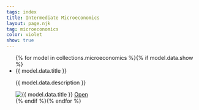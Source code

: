 ```yaml
---
tags: index
title: Intermediate Microeconomics
layout: page.njk
tag: microeconomics
color: violet
show: true
---
```

<ul class="relative [&_li]:bg-[color:var(--c-2)] hover:[&_li]:bg-[color:var(--c-1)] [&_li]:rounded-md [&_li]:flex-auto hover:[&_li]:shadow-lg grid lg:grid-cols-1 grid-cols-1 gap-4 items-center flex p-8 w-full">
{% for model in collections.microeconomics %}{% if model.data.show %}
<li class="w-full accordion-item">
<div class="accordion-header bg-[color:var(--c-2)] hover:bg-[color:var(--c-1)] rounded-md flex flex-col">
<div class="group accordion-title text-[color:var(--c-3)] hover:text-[color:var(--c-2)] font-semibold text-[clamp(0.875rem,2vw,1rem)] p-2 transition duration-200 flex justify-between items-center cursor-pointer">
<span class="model-title group-hover:text-[color:var(--c-2)]">{{ model.data.title }}</span>
<i class="accordion-arrow fas fa-chevron-down text-[color:var(--c-3)] group-hover:text-[color:var(--c-2)]"></i></div>
<div class="accordion-content shadow-md bg-gradient-to-t from-10% backdrop-blur-sm from-violet-300/10 to-slate-100/10 p-2 rounded-md transition-colors transition-all duration-1000 hidden">
<p class="translate-y-0 opacity-100 text-[color:var(--c-2)] h-full relative w-full line-clamp-4 p-1 text-sm">{{ model.data.description }}</p>
<div class="relative group">
<img src="{{ model.data.thumbnail }}" alt="{{ model.data.title }}" class="opacity-100 w-full md:h-24 h-12 object-cover rounded-md transform transition-all duration-500 group-hover:blur  group-hover:scale-[0.9]">
<a href="{{ model.url }}" class="ring-2 ring-[color:var(--c-1)] py-2 px-4 absolute z-10 top-1/2 left-1/2 -translate-x-1/2 -translate-y-1/2 transition duration-400 delay-200 text-[color:var(--c-1)] opacity-0 group-hover:opacity-100 hover:bg-[color:var(--c-1)] hover:text-[color:var(--c-2)]">Open</a>
</div>
</div>
</div>
</li>
{% endif %}{% endfor %}
</ul>
<script>
// JavaScript code for the accordion functionality
document.addEventListener('DOMContentLoaded', (event) => {
    const accordionHeaders = document.querySelectorAll('.accordion-header');
    let openAccordion = null;
    accordionHeaders.forEach((header) => {
        const title = header.querySelector('.accordion-title');
        const modelTitle = header.querySelector('.model-title');
        const arrow = header.querySelector('.accordion-arrow');
        title.addEventListener('click', () => {
            const content = header.querySelector('.accordion-content');
            closeAllAccordions();
            content.classList.toggle('hidden');
            arrow.classList.toggle('fa-chevron-down');
            arrow.classList.toggle('fa-chevron-up');
            if (!content.classList.contains('hidden')) {
                header.classList.add('bg-[color:var(--c-1)]');
                header.classList.remove('bg-[color:var(--c-2)]');
                modelTitle.classList.remove('text-[color:var(--c-3)]');
                modelTitle.classList.add('text-[color:var(--c-2)]');
                arrow.classList.remove('text-[color:var(--c-3)]');
                arrow.classList.add('text-[color:var(--c-2)]');
                openAccordion = header;
            } else {
                header.classList.remove('bg-[color:var(--c-1)]');
                header.classList.add('bg-[color:var(--c-2)]');
                modelTitle.classList.remove('text-[color:var(--c-2)]');
                modelTitle.classList.add('text-[color:var(--c-3)]');
                arrow.classList.remove('text-[color:var(--c-2)]');
                arrow.classList.add('text-[color:var(--c-3)]');
                openAccordion = null;
            }
        });
    });
    function closeAllAccordions() {
        const accordionContents = document.querySelectorAll('.accordion-content');
        const accordionArrows = document.querySelectorAll('.accordion-arrow');
        const accordionHeaders = document.querySelectorAll('.accordion-header');
        const modelTitles = document.querySelectorAll('.model-title');
        accordionContents.forEach((content) => {
            content.classList.add('hidden');
        });
        accordionArrows.forEach((arrow) => {
            arrow.classList.remove('fa-chevron-up');
            arrow.classList.add('fa-chevron-down');
            arrow.classList.remove('text-[color:var(--c-2)]');
            arrow.classList.add('text-[color:var(--c-3)]');
        });
        accordionHeaders.forEach((header) => {
            header.classList.remove('bg-[color:var(--c-1)]');
            header.classList.add('bg-[color:var(--c-2)]');
        });
        modelTitles.forEach((title) => {
            title.classList.remove('text-[color:var(--c-2)]');
            title.classList.add('text-[color:var(--c-3)]');
        });
    }
});
</script>
